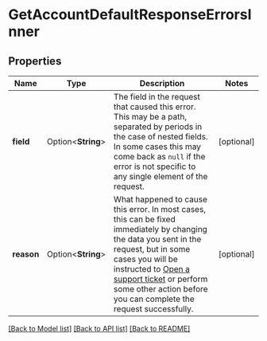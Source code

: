 # GetAccountDefaultResponseErrorsInner

## Properties

Name | Type | Description | Notes
------------ | ------------- | ------------- | -------------
**field** | Option<**String**> | The field in the request that caused this error. This may be a path, separated by periods in the case of nested fields. In some cases this may come back as `null` if the error is not specific to any single element of the request. | [optional]
**reason** | Option<**String**> | What happened to cause this error. In most cases, this can be fixed immediately by changing the data you sent in the request, but in some cases you will be instructed to [Open a support ticket](https://techdocs.akamai.com/linode-api/reference/post-ticket) or perform some other action before you can complete the request successfully. | [optional]

[[Back to Model list]](../README.md#documentation-for-models) [[Back to API list]](../README.md#documentation-for-api-endpoints) [[Back to README]](../README.md)


